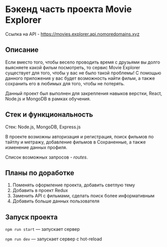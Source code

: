 # Бэкенд часть проекта Movie Explorer

Ссылка на API - https://movies.explorer.api.nomoredomains.xyz

## Описание

Если вместо того, чтобы весело проводить время с друзьями вы долго выясняете какой фильм посмотреть, то сервис Movie Explorer существует для того, чтобы у вас не было такой проблемы! С помощью данного приложения у вас будет возможность найти фильм, а также сохранить его в любимых для того, чтобы не потерять. 

Данный проект был выполнен для закрепления навыков верстки, React, Node.js и MongoDB в рамках обучения. 

## Стек и функциональность

Стек: Node.js, MongoDB, Express.js

В проекте возможны авторизация и регистрация, поиск фильмов по тайтлу и метражу, добавление фильмов в Сохраненные, а также изменение данных профиля.

Список возможных запросов - *routes*.

## Планы по доработке

1. Поменять оформление проекта, добавить светлую тему
2. Добавить в проект Redux
3. Заменить API с фильмами, сделать поиск более информативным
4. Добавить больше данных пользователя

## Запуск проекта
`npm run start` — запускает сервер

`npm run dev` — запускает сервер с hot-reload
